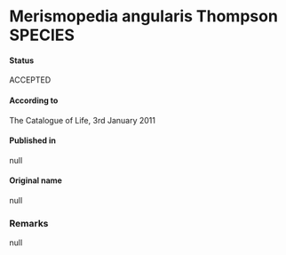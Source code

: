 Merismopedia angularis Thompson SPECIES
=======

#### Status
ACCEPTED

#### According to
The Catalogue of Life, 3rd January 2011

#### Published in
null

#### Original name
null

### Remarks
null